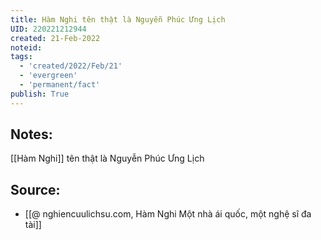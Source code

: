 ```yaml
---
title: Hàm Nghi tên thật là Nguyễn Phúc Ưng Lịch
UID: 220221212944
created: 21-Feb-2022
noteid:
tags:
  - 'created/2022/Feb/21'
  - 'evergreen'
  - 'permanent/fact'
publish: True
---
```

## Notes:
[[Hàm Nghi]] tên thật là Nguyễn Phúc Ưng Lịch

## Source:
- [[@ nghiencuulichsu.com, Hàm Nghi Một nhà ái quốc, một nghệ sĩ đa tài]]




